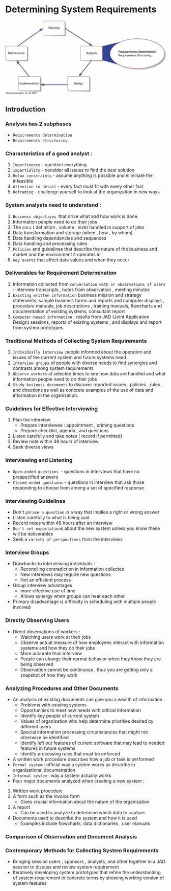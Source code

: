 # Determining System Requirements

![](../images/Pasted%20image%2020250205222246.png)
## Introduction
### Analysis has 2 subphases
- `Requirements determination`
- `Requirements structuring`
### Characteristics of a good analyst : 
1. `Impertinence` - question everything
2. `Impartiality` - consider all issues to find the best solution
3. `Relax constraints` - assume anything is possible and eliminate the infeasible
4. `Attention to detail` - every fact must fit with every other fact
5. `Reframing` - challenge yourself to look at the organization in new ways
### System analysts need to understand :
1. `Business objectives `that drive what and how work is done
2. Information people need to do their jobs
3. The `data` ( definition , volume , size) handled in support of jobs
4. Data transformation and storage (when , how , by whom)
5. Data handling dependencies and sequences
6. Data handling and processing rules
7. `Policies` and guidelines that describe the nature of the business and market and the environment it operates in 
8. `Key events` that affect data values and when they occur
### Deliverables for Requirement Determination
1. Information collected from `conversation with or observations of users` : interview transcripts , notes from observation , meeting minutes
2. `Existing written information` business mission and strategy statements, sample business forms and reports and computer displays , procedure manuals, job descriptions , training manuals, flowcharts and documentation of existing systems, consultant report
3. `Computer-based information` : results from JAD (Joint Application Design) sessions, reports of existing systems , and displays and report from system prototypes
### Traditional Methods of Collecting System Requirements
1. `Individually interview `people informed about the operation and issues of the current system and future systems need .
2. `Interview groups` of people with diverse needs to find synergies and contrasts among system requirements
3. `Observe workers` at selected times to see how data are handled and what information people need to do their jobs
4. `Study business documents` to discover reported issues , policies , rules , and directions as well as concrete examples of the use of data and information in the organization.
### Guidelines for Effective Interviewing
1. Plan the interview
	- Prepare interviewee : appointment , priming questions
	- Prepare checklist, agenda , and questions
2. Listen carefully and take notes ( record if permitted)
3. Review note within 48 hours of interview 
4. Seek diverse views
### Interviewing and Listening
- `Open-ended questions `- questions in interviews that have no prespecified answers
- `Closed-ended questions` - questions in interview that ask those responding to choose from among a set of specified response
### Interviewing Guidelines
- Don't `phrase a question` in a way that implies a right or wrong answer
- Listen carefully to what is being said
- Record notes within 48 hours after an interview
- `Don't set expectation`s about the new system unless you know these will be deliverables
- Seek a `variety of perspectives` from the interviews
### Interview Groups
- Drawbacks to interviewing individuals :
	- Reconciling contradiction in information collected
	- New interviews may require new questions
	- Not an efficient process
- Group interview advantages
	- more effective use of time
	- Allows synergy when groups can hear each other
- Primary disadvantage is difficulty in scheduling with multiple people involved
### Directly Observing Users
- Direct observations of workers : 
	- Watching users work at their jobs
	- Observe actual measure of how employees interact with information systems and how they do their jobs
	- More accurate than interview
	- People can change their normal behavior when they know they are being observed
	- Observation cannot be continuous , thus you are getting only a snapshot of how they work
### Analyzing Procedures and Other Documents
- An analysis of existing documents can give you a wealth of information :
	- Problems with existing systems
	- Opportunities to meet new needs with critical information
	- Identify key people of current system
	- Values of organization who help determine priorities desired by different users
	- Special information processing circumstances that might not otherwise be identified
	- Identify left  out features of current software that may lead to needed features in future systems 
	- Identify processing rules that must be enforced
- A written work procedure describes how a job or task is performed
- `Formal system` : official way a system works as describe in organizational documentation
- `Informal system` : way a system actually works
- Four major documents analyzed when creating a new system : 
1. Written work procedure
2. A form such as the invoice form 
	- Gives crucial information about the nature of the organization
3. A report 
	- Can be used to analyze to determine which data to capture
4. Documents used to describe the system and how it is used
	- Examples include flowcharts, data dictionaries , user manuals
### Comparison of Observation and Document Analysis
### Contemporary Methods for Collecting System Requirements
- Bringing session users , sponsors , analysts, and other together in a JAD session to discuss and review system requirement
- Iteratively developing system prototypes that refine the understanding of system requirement in concrete terms by showing working version of system features
